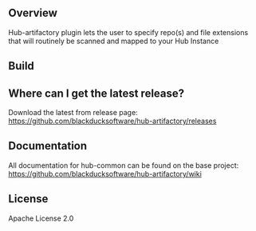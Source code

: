 ## Overview ##
Hub-artifactory plugin lets the user to specify repo(s) and file extensions that will routinely be scanned and mapped to your Hub Instance

## Build ##

## Where can I get the latest release? ##
Download the latest from release page: https://github.com/blackducksoftware/hub-artifactory/releases

## Documentation ##
All documentation for hub-common can be found on the base project:  https://github.com/blackducksoftware/hub-artifactory/wiki

## License ##
Apache License 2.0
